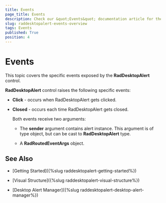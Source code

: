 ```yaml
---
title: Events
page_title: Events
description: Check our &quot;Events&quot; documentation article for the RadDesktopAlert WPF control.
slug: raddesktopalert-events-overview
tags: Events
published: True
position: 4
---
```


# Events

This topic covers the specific events exposed by the __RadDesktopAlert__ control.

__RadDesktopAlert__ control raises the following specific events:

* __Click__ - occurs when RadDesktopAlert gets clicked.

* __Closed__ - occurs each time RadDesktopAlert gets closed.

	Both events receive two arguments:

	* The __sender__ argument contains alert instance. This argument is of type object, but can be cast to __RadDesktopAlert__ type.

	* A __RadRoutedEventArgs__ object.

## See Also

 * [Getting Started]({%slug raddesktopalert-getting-started%})
 
 * [Visual Structure]({%slug raddesktopalert-visual-structure%})
 
 * [Desktop Alert Manager]({%slug raddesktopalert-desktop-alert-manager%})